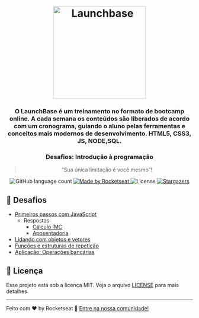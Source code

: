 <h1 align="center">
    <img alt="Launchbase" src="https://rocketseat-cdn.s3-sa-east-1.amazonaws.com/bootcamp-launchbase.png" width="250px" />
</h1>

<h3 align="center">
O LaunchBase é um treinamento no formato de bootcamp
online. A cada semana os conteúdos são liberados de acordo com um cronograma,
guiando o aluno pelas ferramentas e conceitos mais
modernos de desenvolvimento. 
HTML5, CSS3, JS, NODE,SQL.
</h3>

<h3 align="center">
  Desafios: Introdução à programação
</h3>

<blockquote align="center">“Sua única limitação é você mesmo”!</blockquote>

<p align="center">
  <img alt="GitHub language count" src="https://img.shields.io/github/languages/count/rocketseat/bootcamp-launchbase-desafios-01?color=%23F7DF1E">

  <a href="https://rocketseat.com.br">
    <img alt="Made by Rocketseat" src="https://img.shields.io/badge/made%20by-Rocketseat-%23F7DF1E">
  </a>

  <img alt="License" src="https://img.shields.io/badge/license-MIT-%23F7DF1E">

  <a href="https://github.com/Rocketseat/bootcamp-launchbase-desafios-01/stargazers">
    <img alt="Stargazers" src="https://img.shields.io/github/stars/rocketseat/bootcamp-launchbase-desafios-01?style=social">
  </a>
</p>

## 🚀 Desafios

- [Primeiros passos com JavaScript](01-1-primeiros-passos-com-js.md) 
    - Respostas
        - [Cálculo IMC](https://github.com/jcblank/BootCamp_Launchbase/blob/master/introducao_programacao/calcula_imc.js)
        - [Aposentadoria](https://github.com/jcblank/BootCamp_Launchbase/blob/master/introducao_programacao/aposentadoria.js)
- [Lidando com objetos e vetores](01-2-lidando-com-objetos-e-vetores.md)
- [Funções e estruturas de repetição](01-3-funcoes-e-estruturas-de-repeticao.md)
- [Aplicação: Operações bancárias](01-4-aplicacao-operacoes-bancarias.md)


## 📝 Licença

Esse projeto está sob a licença MIT. Veja o arquivo [LICENSE](LICENSE.md) para mais detalhes.

---

Feito com ♥ by Rocketseat :wave: [Entre na nossa comunidade!](https://discordapp.com/invite/gCRAFhc)
